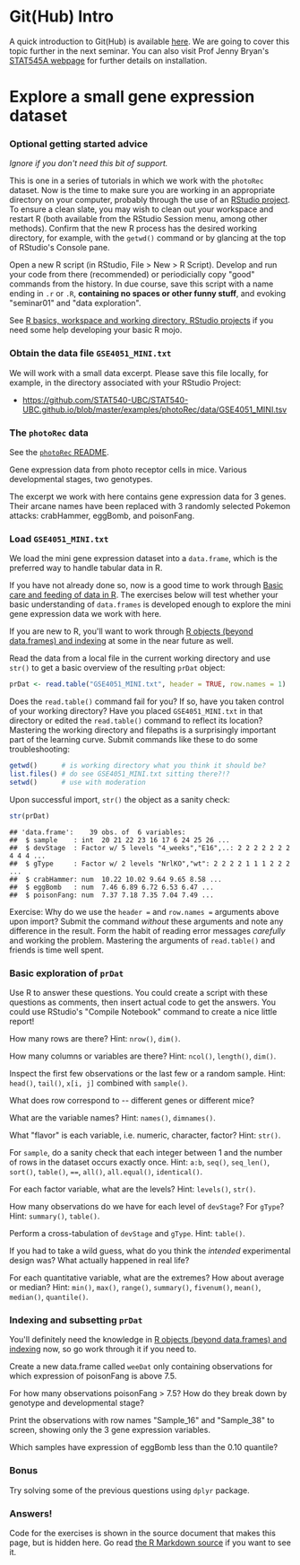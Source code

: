 Git(Hub) Intro
========================================================
A quick introduction to Git(Hub) is available [here](githubPres.pdf). We are going to cover this topic further in the next seminar. You can also visit Prof Jenny Bryan's [STAT545A webpage](https://stat545-ubc.github.io/git01_git-install.html) for further details on installation. 

Explore a small gene expression dataset
========================================================



### Optional getting started advice

*Ignore if you don't need this bit of support.*

This is one in a series of tutorials in which we work with the `photoRec` dataset. Now is the time to make sure you are working in an appropriate directory on your computer, probably through the use of an [RStudio project](https://stat545-ubc.github.io/block002_hello-r-workspace-wd-project.html). To ensure a clean slate, you may wish to clean out your workspace and restart R (both available from the RStudio Session menu, among other methods). Confirm that the new R process has the desired working directory, for example, with the `getwd()` command or by glancing at the top of RStudio's Console pane.

Open a new R script (in RStudio, File > New > R Script). Develop and run your code from there (recommended) or periodicially copy "good" commands from the history. In due course, save this script with a name ending in `.r` or `.R`, __containing no spaces or other funny stuff__, and evoking "seminar01" and "data exploration".

See [R basics, workspace and working directory, RStudio projects](https://stat545-ubc.github.io/block002_hello-r-workspace-wd-project.html) if you need some help developing your basic R mojo.

### Obtain the data file `GSE4051_MINI.txt`

We will work with a small data excerpt. Please save this file locally, for example, in the directory associated with your RStudio Project:

  * <https://github.com/STAT540-UBC/STAT540-UBC.github.io/blob/master/examples/photoRec/data/GSE4051_MINI.tsv>
  
### The `photoRec` data

See the [`photoRec` README](https://github.com/STAT540-UBC/STAT540-UBC.github.io/tree/master/examples/photoRec).

Gene expression data from photo receptor cells in mice. Various developmental stages, two genotypes.

The excerpt we work with here contains gene expression data for 3 genes. Their arcane names have been replaced with 3 randomly selected Pokemon attacks: crabHammer, eggBomb, and poisonFang.

### Load `GSE4051_MINI.txt`



We load the mini gene expression dataset into a `data.frame`, which is the preferred way to handle tabular data in R.

If you have not already done so, now is a good time to work through [Basic care and feeding of data in R](https://stat545-ubc.github.io/block006_care-feeding-data.html). The exercises below will test whether your basic understanding of `data.frames` is developed enough to explore the mini gene expression data we work with here.

If you are new to R, you'll want to work through [R objects (beyond data.frames) and indexing](https://stat545-ubc.github.io/block004_basic-r-objects.html) at some in the near future as well.

Read the data from a local file in the current working directory and use `str()` to get a basic overview of the resulting `prDat` object:


```r
prDat <- read.table("GSE4051_MINI.txt", header = TRUE, row.names = 1)
```

Does the `read.table()` command fail for you? If so, have you taken control of your working directory? Have you placed `GSE4051_MINI.txt` in that directory or edited the `read.table()` command to reflect its location? Mastering the working directory and filepaths is a surprisingly important part of the learning curve. Submit commands like these to do some troubleshooting:


```r
getwd()      # is working directory what you think it should be?
list.files() # do see GSE4051_MINI.txt sitting there?!?
setwd()      # use with moderation
```

Upon successful import, `str()` the object as a sanity check:

```r
str(prDat)
```

```
## 'data.frame':	39 obs. of  6 variables:
##  $ sample    : int  20 21 22 23 16 17 6 24 25 26 ...
##  $ devStage  : Factor w/ 5 levels "4_weeks","E16",..: 2 2 2 2 2 2 2 4 4 4 ...
##  $ gType     : Factor w/ 2 levels "NrlKO","wt": 2 2 2 2 1 1 1 2 2 2 ...
##  $ crabHammer: num  10.22 10.02 9.64 9.65 8.58 ...
##  $ eggBomb   : num  7.46 6.89 6.72 6.53 6.47 ...
##  $ poisonFang: num  7.37 7.18 7.35 7.04 7.49 ...
```

Exercise: Why do we use the `header =` and `row.names =` arguments above upon import? Submit the command *without* these arguments and note any difference in the result. Form the habit of reading error messages *carefully* and working the problem. Mastering the arguments of `read.table()` and friends is time well spent.




### Basic exploration of `prDat`

Use R to answer these questions. You could create a script with these questions as comments, then insert actual code to get the answers. You could use RStudio's "Compile Notebook" command to create a nice little report!

How many rows are there? Hint: `nrow()`, `dim()`.

How many columns or variables are there? Hint: `ncol()`, `length()`, `dim()`.

Inspect the first few observations or the last few or a random sample. Hint: `head()`, `tail()`, `x[i, j]` combined with `sample()`.

What does row correspond to -- different genes or different mice?

What are the variable names? Hint: `names()`, `dimnames()`.

What "flavor" is each variable, i.e. numeric, character, factor? Hint: `str()`.

For `sample`, do a sanity check that each integer between 1 and the number of rows in the dataset occurs exactly once. Hint: `a:b`,  `seq()`, `seq_len()`, `sort()`, `table()`, `==`, `all()`, `all.equal()`, `identical()`.

For each factor variable, what are the levels? Hint: `levels()`, `str()`.

How many observations do we have for each level of `devStage`? For `gType`? Hint: `summary()`, `table()`.

Perform a cross-tabulation of `devStage` and `gType`. Hint: `table()`.

If you had to take a wild guess, what do you think the *intended* experimental design was? What actually happened in real life?

For each quantitative variable, what are the extremes? How about average or median? Hint: `min()`, `max()`, `range()`, `summary()`, `fivenum()`, `mean()`, `median()`, `quantile()`.



### Indexing and subsetting `prDat`

You'll definitely need the knowledge in [R objects (beyond data.frames) and indexing](https://stat545-ubc.github.io/block004_basic-r-objects.html) now, so go work through it if you need to.

Create a new data.frame called `weeDat` only containing observations for which expression of poisonFang is above 7.5.

For how many observations poisonFang > 7.5? How do they break down by genotype and developmental stage? 



Print the observations with row names "Sample_16" and "Sample_38" to screen, showing only the 3 gene expression variables.

Which samples have expression of eggBomb less than the 0.10 quantile?



### Bonus

Try solving some of the previous questions using `dplyr` package. 

### Answers!

Code for the exercises is shown in the source document that makes this page, but is hidden here. Go read [the R Markdown source](https://github.com/STAT540-UBC/STAT540-UBC.github.io/blob/master/sm01b_gitIntro-basic-data-exploration.rmd) if you want to see it.
